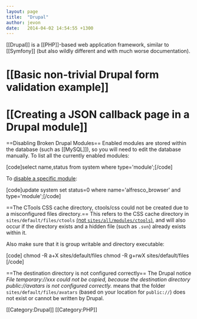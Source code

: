 ```yaml
---
layout: page
title:  "Drupal"
author: jevon
date:   2014-04-02 14:54:55 +1300
---
```


[[Drupal]] is a [[PHP]]-based web application framework, similar to [[Symfony]] (but also wildly different and with much worse documentation).

# [[Basic non-trivial Drupal form validation example]]
# [[Creating a JSON callback page in a Drupal module]]

==Disabling Broken Drupal Modules==
Enabled modules are stored within the database (such as [[MySQL]]), so you will need to edit the database manually. To list all the currently enabled modules:

[code]select name,status from system where type='module';[/code]

To <a href="http://drupal.org/node/157632">disable a specific module</a>:

[code]update system set status=0 where name='alfresco_browser' and type='module';[/code]

==The CTools CSS cache directory, ctools/css could not be created due to a misconfigured files directory.==
This refers to the CSS cache directory in `sites/default/files/ctools` <a href="http://drupal.org/node/1236770#comment-4933542">(not `sites/all/modules/ctools`)</a>, and will also occur if the directory exists and a hidden file (such as `.svn`) already exists within it.

Also make sure that it is group writable and directory executable:

[code]
chmod -R a+X sites/default/files
chmod -R g+rwX sites/default/files
[/code]

==The destination directory is not configured correctly==
The Drupal notice _File temporary://xxx could not be copied, because the destination directory public://avatars is not configured correctly._ means that the folder `sites/default/files/avatars` (based on your location for `public://`) does not exist or cannot be written by Drupal.

[[Category:Drupal]]
[[Category:PHP]]